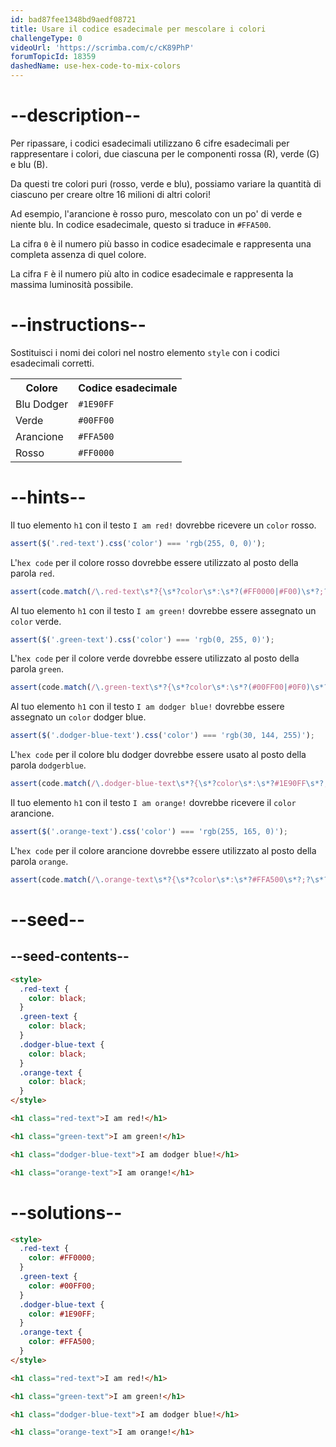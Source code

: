 ```yaml
---
id: bad87fee1348bd9aedf08721
title: Usare il codice esadecimale per mescolare i colori
challengeType: 0
videoUrl: 'https://scrimba.com/c/cK89PhP'
forumTopicId: 18359
dashedName: use-hex-code-to-mix-colors
---
```


# --description--

Per ripassare, i codici esadecimali utilizzano 6 cifre esadecimali per rappresentare i colori, due ciascuna per le componenti rossa (R), verde (G) e blu (B).

Da questi tre colori puri (rosso, verde e blu), possiamo variare la quantità di ciascuno per creare oltre 16 milioni di altri colori!

Ad esempio, l'arancione è rosso puro, mescolato con un po' di verde e niente blu. In codice esadecimale, questo si traduce in `#FFA500`.

La cifra `0` è il numero più basso in codice esadecimale e rappresenta una completa assenza di quel colore.

La cifra `F` è il numero più alto in codice esadecimale e rappresenta la massima luminosità possibile.

# --instructions--

Sostituisci i nomi dei colori nel nostro elemento `style` con i codici esadecimali corretti.

<table class='table table-striped'><tbody><tr><th>Colore</th><th>Codice esadecimale</th></tr><tr><td>Blu Dodger</td><td><code>#1E90FF</code></td></tr><tr><td>Verde</td><td><code>#00FF00</code></td></tr><tr><td>Arancione</td><td><code>#FFA500</code></td></tr><tr><td>Rosso</td><td><code>#FF0000</code></td></tr></tbody></table>

# --hints--

Il tuo elemento `h1` con il testo `I am red!` dovrebbe ricevere un `color` rosso.

```js
assert($('.red-text').css('color') === 'rgb(255, 0, 0)');
```

L'`hex code` per il colore rosso dovrebbe essere utilizzato al posto della parola `red`.

```js
assert(code.match(/\.red-text\s*?{\s*?color\s*:\s*?(#FF0000|#F00)\s*?;?\s*?}/gi));
```

Al tuo elemento `h1` con il testo `I am green!` dovrebbe essere assegnato un `color` verde.

```js
assert($('.green-text').css('color') === 'rgb(0, 255, 0)');
```

L'`hex code` per il colore verde dovrebbe essere utilizzato al posto della parola `green`.

```js
assert(code.match(/\.green-text\s*?{\s*?color\s*:\s*?(#00FF00|#0F0)\s*?;?\s*?}/gi));
```

Al tuo elemento `h1` con il testo `I am dodger blue!` dovrebbe essere assegnato un `color` dodger blue.

```js
assert($('.dodger-blue-text').css('color') === 'rgb(30, 144, 255)');
```

L'`hex code` per il colore blu dodger dovrebbe essere usato al posto della parola `dodgerblue`.

```js
assert(code.match(/\.dodger-blue-text\s*?{\s*?color\s*:\s*?#1E90FF\s*?;?\s*?}/gi));
```

Il tuo elemento `h1` con il testo `I am orange!` dovrebbe ricevere il `color` arancione.

```js
assert($('.orange-text').css('color') === 'rgb(255, 165, 0)');
```

L'`hex code` per il colore arancione dovrebbe essere utilizzato al posto della parola `orange`.

```js
assert(code.match(/\.orange-text\s*?{\s*?color\s*:\s*?#FFA500\s*?;?\s*?}/gi));
```

# --seed--

## --seed-contents--

```html
<style>
  .red-text {
    color: black;
  }
  .green-text {
    color: black;
  }
  .dodger-blue-text {
    color: black;
  }
  .orange-text {
    color: black;
  }
</style>

<h1 class="red-text">I am red!</h1>

<h1 class="green-text">I am green!</h1>

<h1 class="dodger-blue-text">I am dodger blue!</h1>

<h1 class="orange-text">I am orange!</h1>
```

# --solutions--

```html
<style>
  .red-text {
    color: #FF0000;
  }
  .green-text {
    color: #00FF00;
  }
  .dodger-blue-text {
    color: #1E90FF;
  }
  .orange-text {
    color: #FFA500;
  }
</style>

<h1 class="red-text">I am red!</h1>

<h1 class="green-text">I am green!</h1>

<h1 class="dodger-blue-text">I am dodger blue!</h1>

<h1 class="orange-text">I am orange!</h1>
```
